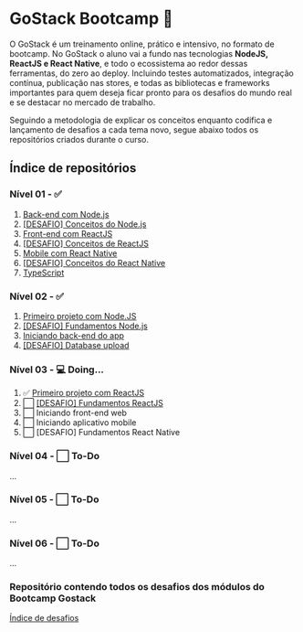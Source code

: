 # GoStack Bootcamp :rocket:
  O GoStack é um treinamento online, prático e intensivo, no formato de bootcamp. No GoStack o aluno vai a fundo nas tecnologias **NodeJS, ReactJS e React Native**, e todo o ecossistema ao redor dessas ferramentas, do zero ao deploy. Incluindo testes automatizados, integração contínua, publicação nas stores, e todas as bibliotecas e frameworks importantes para quem deseja ficar pronto para os desafios do mundo real e se destacar no mercado de trabalho. 


Seguindo a metodologia de explicar os conceitos enquanto codifica e lançamento de desafios a cada tema novo, segue abaixo todos os repositórios criados durante o curso.

## Índice de repositórios
### Nível 01 - :white_check_mark:
1. [Back-end com Node.js](https://github.com/salescamila/gostack-01.conceitos_node)
2. [\[DESAFIO\] Conceitos do Node.js](https://github.com/salescamila/gostack-02.desafio_02_conceitos_node)
3. [Front-end com ReactJS](https://github.com/salescamila/gostack-03.front-end_reactjs)
4. [\[DESAFIO\] Conceitos de ReactJS](https://github.com/salescamila/gostack-04.desafio_03_conceitos_reactjs)
5. [Mobile com React Native](https://github.com/salescamila/gostack-05.conceitos_react_native)
6. [\[DESAFIO\] Conceitos do React Native](https://github.com/salescamila/gostack-06.desafio_04_conceitos_react_native)
7. [TypeScript](https://github.com/salescamila/gostack-07.conceitos_typescript.git)

### Nível 02 - :white_check_mark:
1. [Primeiro projeto com Node.JS](https://github.com/salescamila/gostack-08.primeiro_projeto_node)
2. [\[DESAFIO\] Fundamentos Node.js](https://github.com/salescamila/gostack-09.desafio_05_fundamentos_node)
3. [Iniciando back-end do app](https://github.com/salescamila/gostack-10.backend_GoBarber)
4. [\[DESAFIO\] Database upload](https://github.com/salescamila/gostack-11.desafio_06_database_upload)

### Nível 03 - :computer: Doing...
1. :white_check_mark: [Primeiro projeto com ReactJS](https://github.com/salescamila/gostack-12.primeiro_projeto_react)
2. :white_large_square: [\[DESAFIO\] Fundamentos ReactJS](https://github.com/salescamila/gostack-13.desafio_07_fundamentos_reactjs)
3. :white_large_square: Iniciando front-end web
4. :white_large_square: Iniciando aplicativo mobile
5. :white_large_square: [DESAFIO] Fundamentos React Native


### Nível 04 - :white_large_square: To-Do
...
### Nível 05 - :white_large_square: To-Do
...
### Nível 06 - :white_large_square: To-Do
...


### Repositório contendo todos os desafios dos módulos do Bootcamp Gostack
[Índice de desafios](https://github.com/Rocketseat/bootcamp-gostack-desafios)
